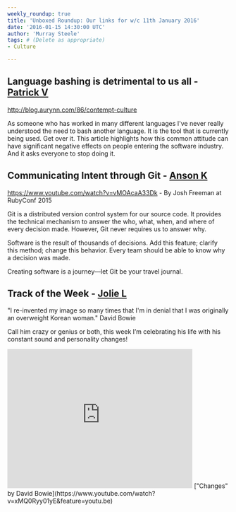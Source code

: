 ```yaml
---
weekly_roundup: true
title: 'Unboxed Roundup: Our links for w/c 11th January 2016'
date: '2016-01-15 14:30:00 UTC'
author: 'Murray Steele'
tags: # (Delete as appropriate)
- Culture

---
```


## Language bashing is detrimental to us all - [Patrick V](/people#patrick-vine)

http://blog.aurynn.com/86/contempt-culture

As someone who has worked in many different languages I've never really understood the need to bash another language.  It is the tool that is currently being used. Get over it.  This article highlights how this common attitude can have significant negative effects on people entering the software industry.  And it asks everyone to stop doing it.

## Communicating Intent through Git - [Anson K](/people#anson-kelly)

https://www.youtube.com/watch?v=vMOAcaA33Dk - By Josh Freeman at RubyConf 2015

Git is a distributed version control system for our source code. It provides the technical mechanism to answer the who, what, when, and where of every decision made. However, Git never requires us to answer why.

Software is the result of thousands of decisions. Add this feature; clarify this method; change this behavior. Every team should be able to know why a decision was made.

Creating software is a journey—let Git be your travel journal.

## Track of the Week - [Jolie L](/people#jolie-lanser)

"I re-invented my image so many times that I'm in denial that I was originally an overweight Korean woman."
David Bowie

Call him crazy or genius or both, this week I’m celebrating his life with his constant sound and personality changes!

<iframe width="420" height="315" src="https://www.youtube.com/embed/xMQ0Ryy01yE" frameborder="0" allowfullscreen></iframe>
["Changes" by David Bowie](https://www.youtube.com/watch?v=xMQ0Ryy01yE&feature=youtu.be)

